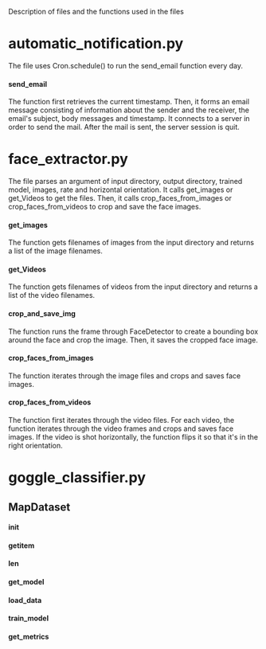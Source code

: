 Description of files and the functions used in the files

# automatic_notification.py
The file uses Cron.schedule() to run the send_email function every day.
#### send_email
The function first retrieves the current timestamp. Then, it forms an email message consisting of information about the sender and the receiver, the email's subject, body messages and timestamp. It connects to a server in order to send the mail. After the mail is sent, the server session is quit.

# face_extractor.py
The file parses an argument of input directory, output directory, trained model, images, rate and horizontal orientation. It calls get_images or get_Videos to get the files. Then, it calls crop_faces_from_images or crop_faces_from_videos to crop and save the face images.
#### get_images
The function gets filenames of images from the input directory and returns a list of the image filenames.
#### get_Videos
The function gets filenames of videos from the input directory and returns a list of the video filenames.
#### crop_and_save_img
The function runs the frame through FaceDetector to create a bounding box around the face and crop the image. Then, it saves the cropped face image.
#### crop_faces_from_images
The function iterates through the image files and crops and saves face images.
#### crop_faces_from_videos
The function first iterates through the video files. For each video, the function iterates through the video frames and crops and saves face images. If the video is shot horizontally, the function flips it so that it's in the right orientation.

# goggle_classifier.py

## MapDataset

#### __init__

#### __getitem__

#### __len__

#### get_model

#### load_data

#### train_model

#### get_metrics

